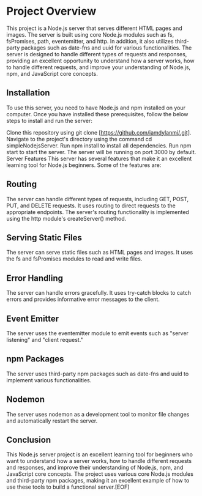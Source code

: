 # Project Overview

This project is a Node.js server that serves different HTML pages and images. The server is built using core Node.js modules such as fs, fsPromises, path, eventemitter, and http. In addition, it also utilizes third-party packages such as date-fns and uuid for various functionalities. The server is designed to handle different types of requests and responses, providing an excellent opportunity to understand how a server works, how to handle different requests, and improve your understanding of Node.js, npm, and JavaScript core concepts.

## Installation

To use this server, you need to have Node.js and npm installed on your computer. Once you have installed these prerequisites, follow the below steps to install and run the server:

Clone this repository using git clone [https://github.com/iamdylanmj/.git].
Navigate to the project's directory using the command cd simpleNodejsServer.
Run npm install to install all dependencies.
Run npm start to start the server. The server will be running on port 3000 by default.
Server Features
This server has several features that make it an excellent learning tool for Node.js beginners. Some of the features are:

## Routing

The server can handle different types of requests, including GET, POST, PUT, and DELETE requests. It uses routing to direct requests to the appropriate endpoints. The server's routing functionality is implemented using the http module's createServer() method.

## Serving Static Files

The server can serve static files such as HTML pages and images. It uses the fs and fsPromises modules to read and write files.

## Error Handling

The server can handle errors gracefully. It uses try-catch blocks to catch errors and provides informative error messages to the client.

## Event Emitter

The server uses the eventemitter module to emit events such as "server listening" and "client request."

## npm Packages

The server uses third-party npm packages such as date-fns and uuid to implement various functionalities.

## Nodemon

The server uses nodemon as a development tool to monitor file changes and automatically restart the server.

## Conclusion

This Node.js server project is an excellent learning tool for beginners who want to understand how a server works, how to handle different requests and responses, and improve their understanding of Node.js, npm, and JavaScript core concepts. The project uses various core Node.js modules and third-party npm packages, making it an excellent example of how to use these tools to build a functional server.[EOF]
